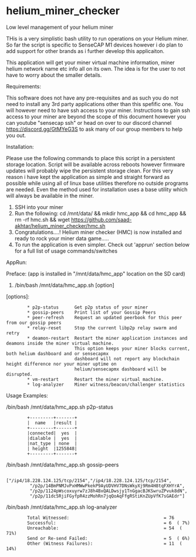 # helium_miner_checker
Low level management of your helium miner

THis is a very simplistic bash utility to run operations on your Helium miner. So far the script is specific to SenseCAP M1 devices however i do plan to add support for other brands as i further develop this applicaiton.

This application will get your miner virtual machine information, miner helium network name etc info all on its own. The idea is for the user to not have to worry about the smaller details.

Requirements:

This software does not have any pre-requisites and as such you do not need to install any 3rd party applications other than this spefific one. You will however need to have ssh access to your miner. Instructions to gain ssh access to your miner are beyond the scope of this document however you can youtube "sensecap ssh" or head on over to our discord channel https://discord.gg/GtMYeG3S to ask many of our group members to help you out.

Installation:

Please use the following commands to place this script in a persistent storage location. Script will be available across reboots however firmware updates will probably wipe the persistent storage clean. For this very reason i have kept the application as simple and straight forward as possible while using all of linux base utilities therefore no outside programs are needed. Even the method used for installation uses a base utility which will always be available in the miner.

1) SSH into your miner
2) Run the following:
                      cd /mnt/data/ && mkdir hmc_app && cd hmc_app && rm -rf hmc.sh && wget https://github.com/saad-akhtar/helium_miner_checker/hmc.sh
3) Congratulations....! Helium miner checker (HMC) is now installed and ready to rock your miner data game.....
4) To run the application is even simpler. Check out 'apprun' section below for a full list of usage commands/switches

AppRun:

Preface: (app is installed in "/mnt/data/hmc_app" location on the SD card)
1) /bin/bash /mnt/data/hmc_app.sh [option]

  [options]:
  
            * p2p-status      Get p2p status of your miner
            * gossip-peers    Print list of your Gossip Peers
            * peer-refresh    Request an updated peerbook for this peer from our gossip peers
            * relay-reset     Stop the current libp2p relay swarm and retry
            * deamon-restart  Restart the miner application instances and deamons inside the miner virtual machine. 
                              This option keeps your miner blocks current, both helium dashboard and or sensecapmx 
                              dashboard will not report any blockchain height difference nor your miner uptime on 
                              helium/sensecapmx dashboard will be disrupted.
            * vm-restart      Restart the miner virtual machine.
            * log-analyzer    Miner witness/beacon/challenger statistics
            
Usage Examples:

  /bin/bash /mnt/data/hmc_app.sh p2p-status

            +---------+-------+
            |  name   |result |
            +---------+-------+
            |connected|  yes  |
            |dialable |  yes  |
            |nat_type | none  |
            | height  |1255848|
            +---------+-------+

  /bin/bash /mnt/data/hmc_app.sh gossip-peers
  
            ["/ip4/18.228.124.125/tcp/2154","/ip4/18.228.124.125/tcp/2154",
             "/p2p/14BmPNMJvPxHMWwPkekP9AyUDVHV7DNsWkyXj9Rm4H8tqFXHYrA",
             "/p2p/1124pWscoxuyrw7zJ8h4BxQALDwsjy1TnGgacBJKSwruZPvuk8dN",
             "/p2p/11dc5RjiFGyfpR4zzMohRn7jqQoAqFfgRStiKnZUpVfK7sGAEdr"]

  /bin/bash /mnt/data/hmc_app.sh log-analyzer
  
            Total Witnessed:                                    = 76
            Successful:                                         = 6  ( 7%)
            Unreachable:                                        = 54  ( 71%)
            Send or Re-send Failed:                             = 5  ( 6%)
            Other (Witness Failures):                           = 11  ( 14%)

